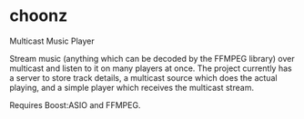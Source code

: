 # choonz
Multicast Music Player

Stream music (anything which can be decoded by the FFMPEG library) over
multicast and listen to it on many players at once. The project currently
has a server to store track details, a multicast source which does the
actual playing, and a simple player which receives the multicast stream.

Requires Boost:ASIO and FFMPEG.
